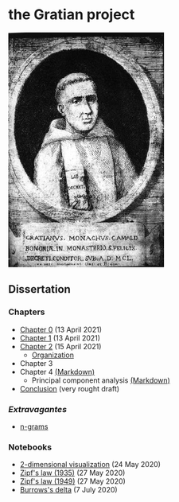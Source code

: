 # the Gratian project

![Gratian](img/Gratian.jpg)

## Dissertation

### Chapters

- [Chapter 0](Chapter0/chapter0.markdown) (13 April 2021)
- [Chapter 1](Chapter1/chapter1.markdown) (13 April 2021)
- [Chapter 2](Chapter2/chapter2.markdown) (15 April 2021)
  - [Organization](Chapter2/organization.markdown)
- Chapter 3
- Chapter 4 [(Markdown)](Chapter4/chapter4.markdown)
  - Principal component analysis [(Markdown)](Chapter4/pca.markdown)
- [Conclusion](Conclusion/conclusion.markdown) (very rought draft)

### *Extravagantes*

- [n-grams](Extra/n-grams.markdown)

### Notebooks

- [2-dimensional visualization](Notebooks/Burrows/Visualization.ipynb) (24 May 2020)
- [Zipf's law (1935)](Notebooks/Zipf/Zipf35.ipynb) (27 May 2020)
- [Zipf's law (1949)](Notebooks/Zipf/Zipf49.ipynb) (27 May 2020)
- [Burrows's delta](Notebooks/Burrows/Burrows.ipynb) (7 July 2020)
